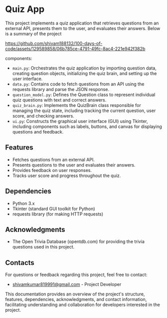 # Quiz App

This project implements a quiz application that retrieves questions from an external API, presents them to the user, and evaluates their answers. Below is a summary of the project 



https://github.com/shivam188132/100-days-of-code/assets/129589858/06b785ce-4791-49fc-8ac4-221e942f382b


components:

- `main.py`: Orchestrates the quiz application by importing question data, creating question objects, initializing the quiz brain, and setting up the user interface.
- `data.py`: Contains code to fetch questions from an API using the requests library and parse the JSON response.
- `question_model.py`: Defines the Question class to represent individual quiz questions with text and correct answers.
- `quiz_brain.py`: Implements the QuizBrain class responsible for managing the quiz state, including tracking the current question, user score, and checking answers.
- `ui.py`: Constructs the graphical user interface (GUI) using Tkinter, including components such as labels, buttons, and canvas for displaying questions and feedback.

## Features

- Fetches questions from an external API.
- Presents questions to the user and evaluates their answers.
- Provides feedback on user responses.
- Tracks user score and progress throughout the quiz.

## Dependencies

- Python 3.x
- Tkinter (standard GUI toolkit for Python)
- requests library (for making HTTP requests)

## Acknowledgments

- The Open Trivia Database (opentdb.com) for providing the trivia questions used in this project.

## Contacts

For questions or feedback regarding this project, feel free to contact:

- [shivamkumar819991@gmail.com]() - Project Developer

This documentation provides an overview of the project's structure, features, dependencies, acknowledgments, and contact information, facilitating understanding and collaboration for developers interested in the project.
